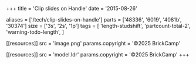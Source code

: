 +++
title = 'Clip slides on Handle'
date  = '2015-08-26'

aliases = ['/tech/clip-slides-on-handle']
parts = ['48336', '6019', '4081b', '30374']
size  = ['3s', '2s', '1p']
tags  = [
  'length-studshift',
  'partcount-total-2',
  'warning-todo-length',
]

[[resources]]
src              = 'image.png'
params.copyright = '©2025 BrickCamp'

[[resources]]
src              = 'model.ldr'
params.copyright = '©2025 BrickCamp'
+++
